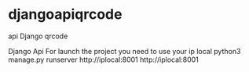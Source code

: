 # djangoapiqrcode
api Django qrcode

Django Api
For launch the project you need to use your ip local
python3 manage.py runserver http://iplocal:8001
http://iplocal:8001

